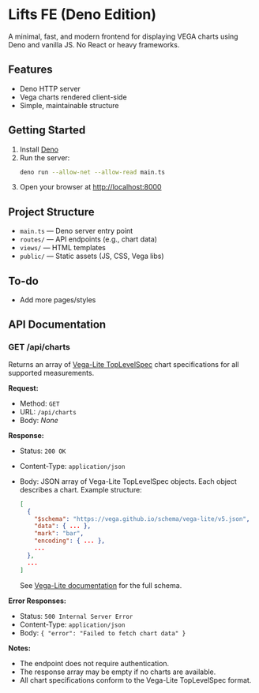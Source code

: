 # Lifts FE (Deno Edition)

A minimal, fast, and modern frontend for displaying VEGA charts using Deno and
vanilla JS. No React or heavy frameworks.

## Features

- Deno HTTP server
- Vega charts rendered client-side
- Simple, maintainable structure

## Getting Started

1. Install [Deno](https://deno.land/manual/getting_started/installation)
2. Run the server:
   ```sh
   deno run --allow-net --allow-read main.ts
   ```
3. Open your browser at [http://localhost:8000](http://localhost:8000)

## Project Structure

- `main.ts` — Deno server entry point
- `routes/` — API endpoints (e.g., chart data)
- `views/` — HTML templates
- `public/` — Static assets (JS, CSS, Vega libs)

## To-do

- Add more pages/styles

## API Documentation

### GET /api/charts

Returns an array of [Vega-Lite TopLevelSpec](https://vega.github.io/vega-lite/docs/spec.html) chart specifications for all supported measurements.

**Request:**
- Method: `GET`
- URL: `/api/charts`
- Body: _None_

**Response:**
- Status: `200 OK`
- Content-Type: `application/json`
- Body: JSON array of Vega-Lite TopLevelSpec objects. Each object describes a chart. Example structure:

  ```json
  [
    {
      "$schema": "https://vega.github.io/schema/vega-lite/v5.json",
      "data": { ... },
      "mark": "bar",
      "encoding": { ... },
      ...
    },
    ...
  ]
  ```
  See [Vega-Lite documentation](https://vega.github.io/vega-lite/docs/spec.html) for the full schema.

**Error Responses:**
- Status: `500 Internal Server Error`
- Content-Type: `application/json`
- Body: `{ "error": "Failed to fetch chart data" }`

**Notes:**
- The endpoint does not require authentication.
- The response array may be empty if no charts are available.
- All chart specifications conform to the Vega-Lite TopLevelSpec format.
